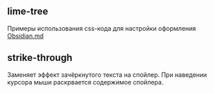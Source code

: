 ## lime-tree

Примеры использования css-кода для настройки оформления [Obsidian.md](https://obsidian.md)

## strike-through

Заменяет эффект зачёркнутого текста на спойлер. При наведении курсора мыши раскрвается содержимое спойлера.
